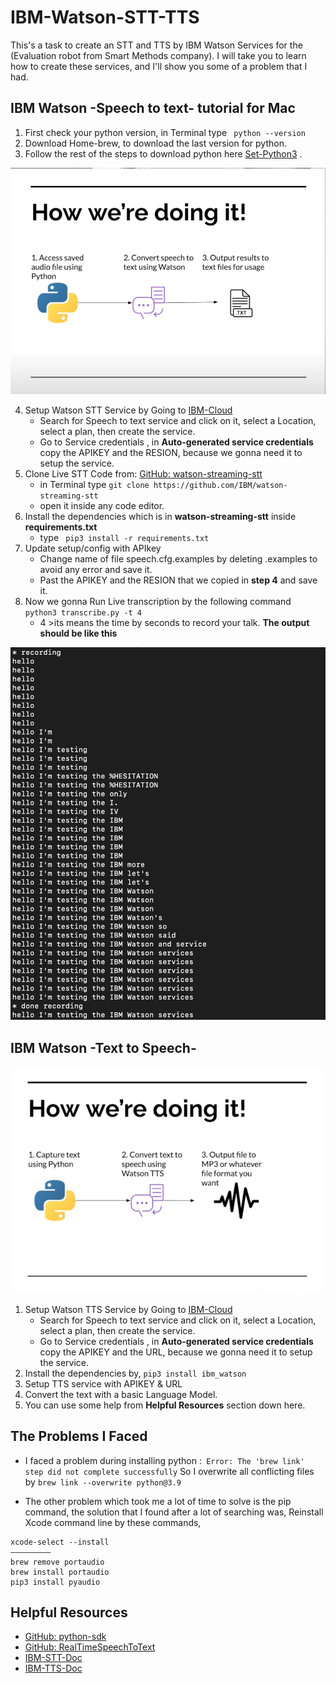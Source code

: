 # IBM-Watson-STT-TTS

This's a task to create an STT and TTS by IBM Watson Services for the (Evaluation robot from Smart Methods company). 
I will take you to learn how to create these services, and I'll show you some of a problem that I had.


 IBM Watson -Speech to text- tutorial for Mac
--------------------
1. First check your python version, in Terminal type ` python --version`
2. Download Home-brew, to download the last version for python.
3. Follow the rest of the steps to download python here [Set-Python3](https://dev.to/malwarebo/how-to-set-python3-as-a-default-python-version-on-mac-4jjf) .
<img src="ibm-stt-&-tts-imgs/STT.png" width="550" >

4. Setup Watson STT Service by Going  to [IBM-Cloud](https://cloud.ibm.com/catalog) 
    * Search for Speech to text service and click on it, select a Location, select a plan, then create the service.
    * Go to Service credentials , in **Auto-generated service credentials** copy the APIKEY and the RESION, because we gonna need it to setup the service.
5. Clone Live STT Code from: [GitHub: watson-streaming-stt](https://github.com/IBM/watson-streaming-stt)
      * in Terminal type `git clone https://github.com/IBM/watson-streaming-stt `
      * open it inside any code editor. 
6. Install the dependencies which is in **watson-streaming-stt** inside **requirements.txt**
    * type ` pip3 install -r requirements.txt`
7. Update setup/config with APIkey
     * Change name of file speech.cfg.examples by deleting .examples to avoid any error and save it.
     * Past the APIKEY and the RESION  that we copied in **step 4** and save it.
8. Now we gonna Run Live transcription by the following command ` python3 transcribe.py -t 4` 
     * 4 >its means the time by seconds to record your talk.
**The output should be like this**
<img src="ibm-stt-&-tts-imgs/recording.png" width="550" >


IBM Watson -Text to Speech-
----------------
<img src="ibm-stt-&-tts-imgs/TTS.png" width="550" >

1. Setup Watson TTS Service by Going  to [IBM-Cloud](https://cloud.ibm.com/catalog)
    * Search for Speech to text service and click on it, select a Location, select a plan, then create the service.
    * Go to Service credentials , in **Auto-generated service credentials** copy the APIKEY and the URL, because we gonna need it to setup the service.
2. Install the dependencies by, ```pip3 install ibm_watson ```
3. Setup TTS service with APIKEY & URL
4. Convert the text with a basic Language Model.
5. You can use some help from **Helpful Resources** section down here.

 The Problems I Faced
----------------
* I faced a problem during installing python :` Error: The 'brew link' step did not complete successfully`
So I overwrite all conflicting files by
  `brew link --overwrite python@3.9 ` 

* The other problem which took me a lot of time to solve is the pip command, the solution that I found after a lot of searching was, Reinstall Xcode command line by these commands,
```sudo rm -rf /Library/Developer/CommandLineTools
xcode-select --install 
————————— 
brew remove portaudio
brew install portaudio
pip3 install pyaudio 
```


 Helpful Resources
---------------
* [GitHub: python-sdk](https://github.com/watson-developer-cloud/python-sdk)
* [GitHub: RealTimeSpeechToText](https://github.com/nicknochnack/RealTimeSpeechToText)
* [IBM-STT-Doc](https://cloud.ibm.com/docs/speech-to-text/websockets.html#websockets)
* [IBM-TTS-Doc](https://cloud.ibm.com/apidocs/text-to-speech?code=python#getpronunciation)
